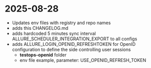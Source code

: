# 2025-08-28

- Updates env files with registry and repo names
- adds this CHANGELOG.md
- adds hardcoded 5 minutes sync interval ALLURE_SCHEDULER_INTEGRATION_EXPORT to all configs
- adds ALLURE_LOGIN_OPENID_REFRESHTOKEN for OpenID configuration to define the side controlling user sessions
  - **testops-openid** folder
  - env file example, parameter: USE_OPENID_REFRESH_TOKEN